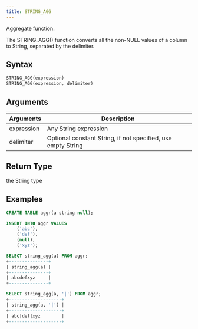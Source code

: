```yaml
---
title: STRING_AGG
---
```


Aggregate function.

The STRING_AGG() function converts all the non-NULL values of a column to String, separated by the delimiter.

## Syntax

```sql
STRING_AGG(expression)
STRING_AGG(expression, delimiter)
```

## Arguments

| Arguments   | Description    |
| ----------- | -------------- |
| expression  | Any String expression |
| delimiter   | Optional constant String, if not specified, use empty String |

## Return Type

the String type

## Examples

```sql
CREATE TABLE aggr(a string null);

INSERT INTO aggr VALUES
    ('abc'),
    ('def'),
    (null),
    ('xyz');

SELECT string_agg(a) FROM aggr;
+---------------+
| string_agg(a) |
+---------------+
| abcdefxyz     |
+---------------+

SELECT string_agg(a, '|') FROM aggr;
+--------------------+
| string_agg(a, '|') |
+--------------------+
| abc|def|xyz        |
+--------------------+
```
